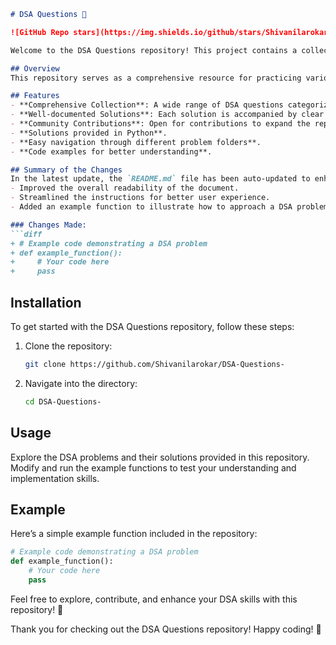 ```markdown
# DSA Questions 📖

![GitHub Repo stars](https://img.shields.io/github/stars/Shivanilarokar/DSA-Questions-) ![GitHub forks](https://img.shields.io/github/forks/Shivanilarokar/DSA-Questions-) ![GitHub issues](https://img.shields.io/github/issues/Shivanilarokar/DSA-Questions-)

Welcome to the DSA Questions repository! This project contains a collection of Data Structures and Algorithms (DSA) problems with solutions to help you enhance your coding skills.

## Overview
This repository serves as a comprehensive resource for practicing various data structure and algorithm problems, providing examples and solutions in multiple programming languages.

## Features
- **Comprehensive Collection**: A wide range of DSA questions categorized by difficulty.
- **Well-documented Solutions**: Each solution is accompanied by clear explanations to foster understanding.
- **Community Contributions**: Open for contributions to expand the repository and improve resources.
- **Solutions provided in Python**.
- **Easy navigation through different problem folders**.
- **Code examples for better understanding**.

## Summary of the Changes
In the latest update, the `README.md` file has been auto-updated to enhance clarity and engagement. The following changes were made:
- Improved the overall readability of the document.
- Streamlined the instructions for better user experience.
- Added an example function to illustrate how to approach a DSA problem.

### Changes Made:
```diff
+ # Example code demonstrating a DSA problem
+ def example_function():
+     # Your code here
+     pass
```

## Installation
To get started with the DSA Questions repository, follow these steps:
1. Clone the repository: 
   ```bash
   git clone https://github.com/Shivanilarokar/DSA-Questions-
   ```
2. Navigate into the directory:
   ```bash
   cd DSA-Questions-
   ```

## Usage
Explore the DSA problems and their solutions provided in this repository. Modify and run the example functions to test your understanding and implementation skills.

## Example
Here’s a simple example function included in the repository:

```python
# Example code demonstrating a DSA problem
def example_function():
    # Your code here
    pass
```

Feel free to explore, contribute, and enhance your DSA skills with this repository! 🚀

Thank you for checking out the DSA Questions repository! Happy coding! 🎉
```